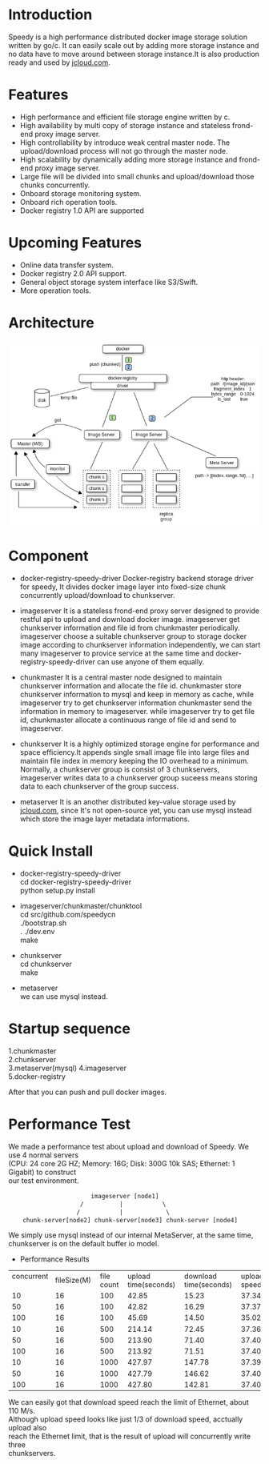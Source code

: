 Introduction
============

Speedy is a high performance distributed docker image storage solution written by go/c. It can easily scale out by adding more storage instance and no data have to move around between storage instance.It is also production ready and used by [jcloud.com](http://jcloud.com).

Features
============
* High performance and efficient file storage engine written by c.
* High availability by multi copy of storage instance and stateless frond-end proxy image server.
* High controllability by introduce weak central master node. The upload/download process will not go through the master node.
* High scalability by dynamically adding more storage instance and frond-end proxy image server.
* Large file will be divided into small chunks and upload/download those chunks concurrently.
* Onboard storage monitoring system.
* Onboard rich operation tools.
* Docker registry 1.0 API are supported

Upcoming Features
============
* Online data transfer system.
* Docker registry 2.0 API support.
* General object storage system interface like S3/Swift.
* More operation tools.

Architecture
============
![architecture](docs/speedy-arch.png)

Component
============
* docker-registry-speedy-driver
Docker-registry backend storage driver for speedy, It divides docker image layer into fixed-size chunk concurrently upload/download to chunkserver.

* imageserver
It is a stateless frond-end proxy server designed to provide restful api to upload and download docker image. 
imageserver get chunkserver information and file id from chunkmaster periodically. 
imageserver choose a suitable chunkserver group to storage docker image according to chunkserver information independently, 
we can start many imageserver to provice service at the same time and docker-registry-speedy-driver can use anyone of them equally.

* chunkmaster
It is a central master node designed to maintain chunkserver information and allocate the file id. 
chunkmaster store chunkserver information to mysql and keep in memory as cache, while imageserver try to get chunkserver information chunkmaster send the information in memory to imageserver.
while imageserver try to get file id, chunkmaster allocate a continuous range of file id and send to imageserver.

* chunkserver
It is a highly optimized storage engine for performance and space efficiency.It appends single small image file into large files and maintain file index in memory keeping the IO overhead to a minimum. Normally, a chunkserver group is consist of 3 chunkservers, imageserver writes data to a chunkserver group suceess means storing data to each chunkserver of the group success. 

* metaserver
It is an another distributed key-value storage used by [jcloud.com](http://jcloud.com), since It's not open-source yet, you can use mysql instead which store the image layer metadata informations.

Quick Install
=============

+ docker-registry-speedy-driver   
cd docker-registry-speedy-driver   
python setup.py install   

+ imageserver/chunkmaster/chunktool      
cd src/github.com/speedycn    
./bootstrap.sh   
. ./dev.env   
make   

+ chunkserver   
cd chunkserver   
make   

+ metaserver   
we can use mysql instead.   

Startup sequence
================
1.chunkmaster   
2.chunkserver   
3.metaserver(mysql)
4.imageserver   
5.docker-registry   

After that you can push and pull docker images.

Performance Test
================

We made a performance test about upload and download of Speedy. We use 4 normal servers   
(CPU: 24 core 2G HZ; Memory: 16G; Disk: 300G 10k SAS; Ethernet: 1 Gigabit) to construct   
our test environment. 

                           imageserver [node1]
                        /          |           \
                       /           |            \
        chunk-server[node2] chunk-server[node3] chunk-server [node4]

We simply use mysql instead of our internal MetaServer, at the same time,    
chunkserver is on the default buffer io model.

+ Performance Results

<table>
<tr><td> concurrent &nbsp;</td><td> fileSize(M)&nbsp; </td><td> file count&nbsp; </td><td> upload time(seconds)&nbsp; </td><td> download time(seconds)&nbsp; </td><td> upload speed(M/s)&nbsp; </td><td> download speed(M/s)&nbsp; </td></tr>
<tr><td> 10         </td><td> 16          </td><td> 100        </td><td> 42.85                </td><td> 15.23                  </td><td> 37.34        </td><td> 105.06 </td></tr>
<tr><td> 50         </td><td> 16          </td><td> 100        </td><td> 42.82                </td><td> 16.29                  </td><td> 37.37        </td><td> 98.22 </td></tr>
<tr><td> 100        </td><td> 16          </td><td> 100        </td><td> 45.69                </td><td> 14.50                  </td><td> 35.02        </td><td> 110.34 </td></tr>
<tr><td> 10         </td><td> 16          </td><td> 500        </td><td> 214.14               </td><td> 72.45                  </td><td> 37.36        </td><td> 110.42 </td></tr>
<tr><td> 50         </td><td> 16          </td><td> 500        </td><td> 213.90               </td><td> 71.40                  </td><td> 37.40        </td><td> 112.04 </td></tr>
<tr><td> 100        </td><td> 16          </td><td> 500        </td><td> 213.92               </td><td> 71.51                  </td><td> 37.40        </td><td> 111.87 </td></tr>
<tr><td> 10         </td><td> 16          </td><td> 1000       </td><td> 427.97               </td><td> 147.78                 </td><td> 37.39        </td><td> 108.27 </td></tr>
<tr><td> 50         </td><td> 16          </td><td> 1000       </td><td> 427.79               </td><td> 146.62                 </td><td> 37.40        </td><td> 109.13 </td></tr>
<tr><td> 100        </td><td> 16          </td><td> 1000       </td><td> 427.80               </td><td> 142.81                 </td><td> 37.40        </td><td> 109.13 </td></tr>
</table>


We can easily got that download speed reach the limit of Ethernet, about 110 M/s.    
Although upload speed looks like just 1/3 of download speed, acctually upload also    
reach the Ethernet limit, that is the result of upload will concurrently write three   
chunkservers.